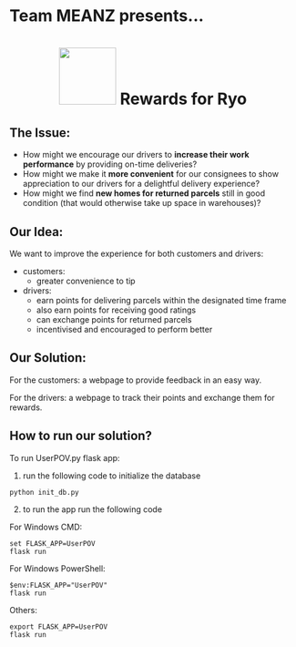 # Team MEANZ presents...

<h1 align = "center"> <img src="https://user-images.githubusercontent.com/64476154/221387483-ee48e2dd-6abe-48ef-8d84-31f1844fcb19.png" weight=100px height = 100px>  Rewards for Ryo </h1>

## The Issue:
- How might we encourage our drivers to **increase their work performance** by providing on-time deliveries? 
- How might we make it **more convenient** for our consignees to show appreciation to our drivers for a delightful delivery experience?
- How might we find **new homes for returned parcels** still in good condition (that would otherwise take up space in warehouses)?

## Our Idea:
We want to improve the experience for both customers and drivers:
- customers:
  - greater convenience to tip
- drivers:
  - earn points for delivering parcels within the designated time frame
  - also earn points for receiving good ratings
  - can exchange points for returned parcels 
  - incentivised and encouraged to perform better
  
## Our Solution:
For the customers: a webpage to provide feedback in an easy way.

For the drivers: a webpage to track their points and exchange them for rewards.

## How to run our solution?

To run UserPOV.py flask app: 

1. run the following code to initialize the database

`python init_db.py`

2. to run the app run the following code

For Windows CMD:

```
set FLASK_APP=UserPOV
flask run
```

For Windows PowerShell:

```
$env:FLASK_APP="UserPOV"
flask run
```

Others:

```
export FLASK_APP=UserPOV
flask run
```